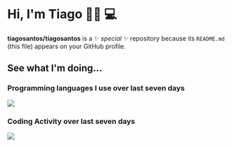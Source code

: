 # Hi, I'm Tiago 👋🏾 💻


**tiagosantos/tiagosantos** is a ✨ _special_ ✨ repository because its `README.md` (this file) appears on your GitHub profile.

## See what I'm doing...

### Programming languages I use over last seven days

<a href="https://wakatime.com"><img src="https://wakatime.com/share/@carlostiago/3badc384-5479-4b41-a11a-e49a131b1995.png" /></a>


### Coding Activity over last seven days
<a href="https://wakatime.com"><img src="https://wakatime.com/share/@carlostiago/57453b1c-9718-4910-b818-81773919c6eb.png" /></a>
